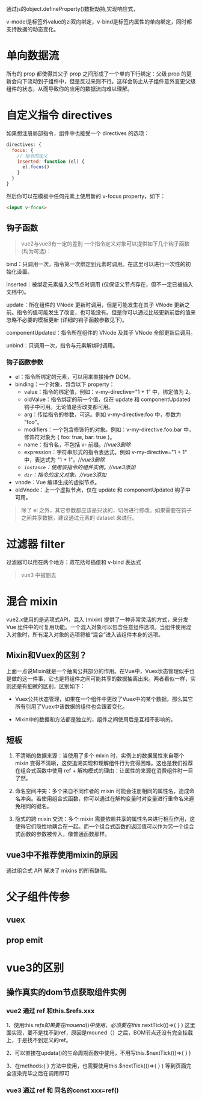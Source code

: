 通过js的object.defineProperty()数据劫持,实现响应式，

v-model是标签外value的zi双向绑定，v-bind是标签内属性的单向绑定，同时都支持数据的动态变化。

# 单向数据流

所有的 prop 都使得其父子 prop 之间形成了一个单向下行绑定：父级 prop 的更新会向下流动到子组件中，但是反过来则不行。这样会防止从子组件意外变更父级组件的状态，从而导致你的应用的数据流向难以理解。
# 自定义指令 directives
如果想注册局部指令，组件中也接受一个 directives 的选项：
```js
directives: {
  focus: {
    // 指令的定义
    inserted: function (el) {
      el.focus()
    }
  }
}
```
然后你可以在模板中任何元素上使用新的 v-focus property，如下：
``` html
<input v-focus>
```

## 钩子函数
>vue2与vue3有一定的差别
一个指令定义对象可以提供如下几个钩子函数 (均为可选)：

bind：只调用一次，指令第一次绑定到元素时调用。在这里可以进行一次性的初始化设置。

inserted：被绑定元素插入父节点时调用 (仅保证父节点存在，但不一定已被插入文档中)。

update：所在组件的 VNode 更新时调用，但是可能发生在其子 VNode 更新之前。指令的值可能发生了改变，也可能没有。但是你可以通过比较更新前后的值来忽略不必要的模板更新 (详细的钩子函数参数见下)。

componentUpdated：指令所在组件的 VNode 及其子 VNode 全部更新后调用。

unbind：只调用一次，指令与元素解绑时调用。

### 钩子函数参数
- el：指令所绑定的元素，可以用来直接操作 DOM。
- binding：一个对象，包含以下 property：
  - value：指令的绑定值，例如：v-my-directive="1 + 1" 中，绑定值为 2。
  - oldValue：指令绑定的前一个值，仅在 update 和 componentUpdated 钩子中可用。无论值是否改变都可用。
  - arg：传给指令的参数，可选。例如 v-my-directive:foo 中，参数为 "foo"。
  - modifiers：一个包含修饰符的对象。例如：v-my-directive.foo.bar 中，修饰符对象为 { foo: true, bar: true }。
  - name：指令名，不包括 v- 前缀。//*vue3删除*
  - expression：字符串形式的指令表达式。例如 v-my-directive="1 + 1" 中，表达式为 "1 + 1"。//*vue3删除*
  - *`instance`：使用该指令的组件实例。//vue3添加*
  - *`dir`：指令的定义对象。//vue3添加*
- vnode：Vue 编译生成的虚拟节点。
- oldVnode：上一个虚拟节点，仅在 update 和 componentUpdated 钩子中可用。
>除了 el 之外，其它参数都应该是只读的，切勿进行修改。如果需要在钩子之间共享数据，建议通过元素的 dataset 来进行。
# 过滤器 filter

过滤器可以用在两个地方：双花括号插值和 v-bind 表达式
> vue3 中被删去

# 混合 mixin

vue2.x使用的是选项式API，混入 (mixin) 提供了一种非常灵活的方式，来分发 Vue 组件中的可复用功能。一个混入对象可以包含任意组件选项。当组件使用混入对象时，所有混入对象的选项将被“混合”进入该组件本身的选项。

## Mixin和Vuex的区别？
上面一点说Mixin就是一个抽离公共部分的作用。在Vue中，Vuex状态管理似乎也是做的这一件事，它也是将组件之间可能共享的数据抽离出来。两者看似一样，实则还是有细微的区别，区别如下：

- Vuex公共状态管理，如果在一个组件中更改了Vuex中的某个数据，那么其它所有引用了Vuex中该数据的组件也会跟着变化。

- Mixin中的数据和方法都是独立的，组件之间使用后是互相不影响的。

## 短板

1. 不清晰的数据来源：当使用了多个 mixin 时，实例上的数据属性来自哪个 mixin 变得不清晰，这使追溯实现和理解组件行为变得困难。这也是我们推荐在组合式函数中使用 ref + 解构模式的理由：让属性的来源在消费组件时一目了然。

2. 命名空间冲突：多个来自不同作者的 mixin 可能会注册相同的属性名，造成命名冲突。若使用组合式函数，你可以通过在解构变量时对变量进行重命名来避免相同的键名。

3. 隐式的跨 mixin 交流：多个 mixin 需要依赖共享的属性名来进行相互作用，这使得它们隐性地耦合在一起。而一个组合式函数的返回值可以作为另一个组合式函数的参数被传入，像普通函数那样。

## vue3中不推荐使用mixin的原因

通过组合式 API 解决了 mixins 的所有缺陷。

# 父子组件传参

## vuex

## prop emit

# vue3的区别

## 操作真实的dom节点获取组件实例 

### vue2 通过 ref 和this.$refs.xxx
1、使用this.$refs如果要在mouend()中使用，必须要在this.$nextTick(()=>{  } )   这里面实现，要不是找不到ref，原因是mouned（）之后，BOM节点还没有完全挂载上，于是找不到定义的ref。

2、可以直接在updata()的生命周期函数中使用，不用写this.$nextTick(()=>{  } ) 


3、在methods:{  } 方法中使用，也需要使用this.$nextTick(()=>{  } ) 等到页面完全渲染完毕之后在调用即可

### vue3 通过 ref 和 同名的const xxx=ref()